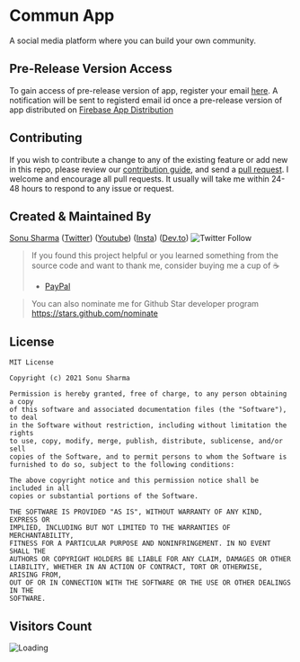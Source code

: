 # Commun App

A social media platform where you can build your own community.


## Pre-Release Version Access
To gain access of pre-release version of app, register your email [here](https://appdistribution.firebase.dev/i/cb364b715336af29). A notification will be sent to registerd email id once a pre-release version of app distributed on [Firebase App Distribution](https://firebase.google.com/docs/app-distribution)

## Contributing

If you wish to contribute a change to any of the existing feature or add new in this repo,
please review our [contribution guide](https://github.com/TheAlphamerc/flutter_twitter_clone/blob/master/CONTRIBUTING.md),
and send a [pull request](https://github.com/TheAlphamerc/flutter_twitter_clone/pulls). I welcome and encourage all pull requests. It usually will take me within 24-48 hours to respond to any issue or request.

## Created & Maintained By

[Sonu Sharma](https://github.com/TheAlphamerc) ([Twitter](https://www.twitter.com/TheAlphamerc)) ([Youtube](https://www.youtube.com/user/sonusharma045sonu/)) ([Insta](https://www.instagram.com/_sonu_sharma__)) ([Dev.to](https://dev.to/thealphamerc))
  ![Twitter Follow](https://img.shields.io/twitter/follow/thealphamerc?style=social) 

> If you found this project helpful or you learned something from the source code and want to thank me, consider buying me a cup of :coffee:
>
> * [PayPal](https://paypal.me/TheAlphamerc/)

> You can also nominate me for Github Star developer program
> https://stars.github.com/nominate

## License
```
MIT License

Copyright (c) 2021 Sonu Sharma

Permission is hereby granted, free of charge, to any person obtaining a copy
of this software and associated documentation files (the "Software"), to deal
in the Software without restriction, including without limitation the rights
to use, copy, modify, merge, publish, distribute, sublicense, and/or sell
copies of the Software, and to permit persons to whom the Software is
furnished to do so, subject to the following conditions:

The above copyright notice and this permission notice shall be included in all
copies or substantial portions of the Software.

THE SOFTWARE IS PROVIDED "AS IS", WITHOUT WARRANTY OF ANY KIND, EXPRESS OR
IMPLIED, INCLUDING BUT NOT LIMITED TO THE WARRANTIES OF MERCHANTABILITY,
FITNESS FOR A PARTICULAR PURPOSE AND NONINFRINGEMENT. IN NO EVENT SHALL THE
AUTHORS OR COPYRIGHT HOLDERS BE LIABLE FOR ANY CLAIM, DAMAGES OR OTHER
LIABILITY, WHETHER IN AN ACTION OF CONTRACT, TORT OR OTHERWISE, ARISING FROM,
OUT OF OR IN CONNECTION WITH THE SOFTWARE OR THE USE OR OTHER DEALINGS IN THE
SOFTWARE.

```
## Visitors Count

<img align="left" src = "https://profile-counter.glitch.me/flutter_commun_app/count.svg" alt ="Loading">
